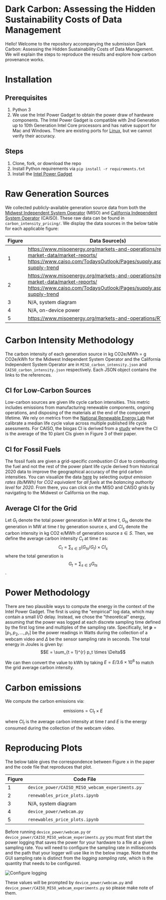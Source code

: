 # Dark Carbon: Assessing the Hidden Sustainability Costs of Data Management
Hello! Welcome to the repository accompanying the submission Dark Carbon: Assessing the Hidden Sustainability Costs of Data Management. We will explain the steps to reproduce the results and explore how carbon provenance works. 

# Installation
## Prerequisites
1. Python 3
2. We use the Intel Power Gadget to obtain the power draw of hardware components. The Intel Power Gadget is compatible with 2nd Generation up to 10th Generation Intel Core processors and has native support for Mac and Windows. There are existing ports for [Linux](https://github.com/vitillo/power_gadget), but we cannot verify their accuracy. 

## Steps
1. Clone, fork, or download the repo
2. Install Python requirements via `pip install -r requirements.txt`
3. Install the [Intel Power Gadget](https://www.intel.com/content/www/us/en/developer/articles/tool/power-gadget.html)
# Raw Generation Sources
We collected publicly-available generation source data from both the [Midwest Independent System Operator](https://www.misoenergy.org/) (MISO) and [California Independent System Operator](https://www.caiso.com/Pages/default.aspx)
(CAISO). These raw data can be found in `carbon_intensity_pricing/`. We display the data sources in the below table for each applicable figure:

Figure        | Data Source(s)
------------- | -------------
1             | https://www.misoenergy.org/markets-and-operations/real-time--market-data/market-reports/ https://www.caiso.com/TodaysOutlook/Pages/supply.aspx#section-supply-trend
2             | https://www.misoenergy.org/markets-and-operations/real-time--market-data/market-reports/ https://www.caiso.com/TodaysOutlook/Pages/supply.aspx#section-supply-trend
3             | N/A, system diagram
4             | N/A, on-device power 
5             | https://www.misoenergy.org/markets-and-operations/RTDataAPIs/


# Carbon Intensity Methodology
The carbon intensity of each generation source in kg CO2e/MWh = g CO2e/kWh for the Midwest Independent System Operator and the California Independent System Operator are in `MISO_carbon_intensity.json` and `CAISO_carbon_intensity.json` respectively. Each JSON object contains the links to the references. 

## CI for Low-Carbon Sources
Low-carbon sources are given life cycle carbon intensities. This metric includes emissions from manufacturing renewable components, ongoing operations, and disposing of the materials at the end of the component lifetime. We rely on metrics from the [National Renewable Energy Lab](https://www.nrel.gov/docs/fy21osti/80580.pdf) that calibrate a median life cycle value across multiple published life cycle asessments. For CAISO, the biogas CI is derived from a [study](https://onlinelibrary.wiley.com/doi/full/10.1002/elsc.201000073?casa_token=XonEKx8AkwgAAAAA%3APwu3O6k_tPFVCgStvsOudMk-JuxklWwq4WewR1xNd5KG2bQb2M6jldvV6NSDsf6saQm_DsINDgXXeuU) where the CI is the average of the 10 plant CIs given in Figure 3 of their paper. 

## CI for Fossil Fuels
The fossil fuels are given a grid-specific *combustion CI* due to combusting the fuel and not the rest of the power plant life cycle derived from historical 2020 data to improve the geographical accuracy of the grid carbon intensities. You can visualize the data [here](https://www.epa.gov/egrid/data-explorer) by selecting *output emission rates (lb/MWh)* for *CO2 equivalent* for *all fuels* at the *balancing authority level* for *2020*. From there, you can click on the MISO and CAISO grids by navigating to the Midwest or California on the map. 

## Average CI for the Grid
Let $G_t$ denote the total power generation in MW at time $t$, $G_{ts}$ denote the generation in MW at time $t$ by generation source $s$, and $CI_s$ denote the carbon intensity in kg CO2 e/MWh of generation source $s \in S$. Then, we define the average carbon intensity $C_t$ at time $t$ as: 
$$C_t = \sum_{s \in S} (G_{ts} / {G_t}) \times CI_s$$
where the total generation is
$$G_{t} = \sum_{s \in S} G_{ts}$$.

# Power Methodology
There are two plausible ways to compute the energy in the context of the Intel Power Gadget. The first is using the "empirical" log data, which may contain a small I/O delay. Instead, we chose the "theoretical" energy, assuming that the power was logged at each discrete sampling time defined by the first log time and multiples of the sampling rate. Specifically, let $\mathbf{p} = [p_1, p_2, \ldots, p_r]$ be the power readings in Watts during the collection of a webcam video and $\Delta$ be the sensor sampling rate in seconds. The total energy in Joules is given by:
$$E = \sum_{t = 1}^{r} p_t \times \Delta$$

We can then convert the value to kWh by taking $E = E / 3.6 \times 10^6$ to match the grid average carbon intensity.  

# Carbon emissions
We compute the carbon emissions via:

$$\mathrm{emissions} = \mathrm{CI}_t \times E$$

where $CI_t$ is the average carbon intensity at time $t$ and $E$ is the energy consumed during the collection of the webcam video.


# Reproducing Plots
The below table gives the correspondence between Figure x in the paper and the code file that reproduces that plot. 

Figure        | Code File
------------- | -------------
1             | `device_power/CAISO_MISO_webcam_experiments.py`
2             | `renewables_price_plots.ipynb`
3             | N/A, system diagram
4             | `device_power/webcam.py`
5             | `renewables_price_plots.ipynb`

Before running `device_power/webcam.py` or `device_power/CAISO_MISO_webcam_experiments.py` you must first start the power logging that saves the power for your hardware to a file at a given sampling rate. You will need to configure the sampling rate in milliseconds and the path that your logger will use like in the below image. Note that the GUI sampling rate is distinct from the *logging sampling rate*, which is the quantity that needs to be configured.

![Configure logging](https://www.intel.com/content/dam/develop/external/us/en/images/options-184535.png)

These values will be prompted by `device_power/webcam.py` and `device_power/CAISO_MISO_webcam_experiments.py` so please make note of them.




